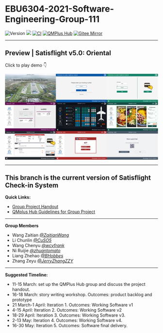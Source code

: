 # EBU6304-2021-Software-Engineering-Group-111

![Version](https://img.shields.io/badge/Version-5.0-green)
![](https://img.shields.io/github/repo-size/JerryZhangZZY/EBU6304-2021-Software-Engineering-Group-111)
[![CI](https://github.com/JerryZhangZZY/EBU6304-2021-Software-Engineering-Group-111/actions/workflows/basic.yml/badge.svg)](https://github.com/JerryZhangZZY/EBU6304-2021-Software-Engineering-Group-111/actions/workflows/basic.yml)
[![QMPlus Hub](https://img.shields.io/badge/QMPlus%20Hub-here-orange)](https://hub.qmplus.qmul.ac.uk/group/ebu6304-2022-software-engin-35)
[![Gitee Mirror](https://img.shields.io/badge/Gitee%20Mirror-here-red)](https://gitee.com/jerryzhangzzy/EBU6304-2021-Software-Engineering-Group-111)

---

## Preview | Satisflight v5.0: Oriental

Click to play demo 👇

[![Watch the video](docs/Satisflight-v5.0-screenshots.jpg)](https://www.youtube.com/watch?v=yDMir_wSBAo)

---

## This branch is the current version of Satisflight Check-in System

**Quick Links:**
- [Group Project Handout](https://qmplus.qmul.ac.uk/mod/resource/view.php?id=1562883)
- [QMplus Hub Guidelines for Group Project](https://qmplus.qmul.ac.uk/mod/resource/view.php?id=1562886)

---

**Group Members**
- Wang Zaitian [*@ZaitianWang*](https://github.com/ZaitianWang)
- Li Chunlin [*@CuSO5*](https://github.com/CuSO5)
- Wang Chenyu [*@wcyfrank*](https://github.com/wcyfrank)
- Ni Ruijie [*@zhuantomato*](https://github.com/zhuantomato)
- Liang Zhehao [*@BHobbes*](https://github.com/BHobbes)
- Zhang Zeyu [*@JerryZhangZZY*](https://github.com/JerryZhangZZY)

---

**Suggested Timeline:**
- 11-15 March: set up the QMPlus Hub group and discuss the project handout.
- 16-18 March: story writing workshop. Outcomes: product backlog and prototype
- 21 March-1 April: Iteration 1. Outcomes: Working Software v1
- 4-15 April: Iteration 2. Outcomes: Working Software v2
- 18-29 April: Iteration 3. Outcomes: Working Software v3.
- 2-13 May: Iteration 4. Outcomes: Working Software v4.
- 16-30 May: Iteration 5. Outcomes: Software final delivery.